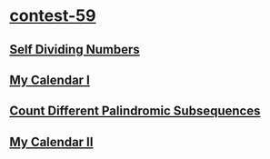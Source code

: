 # [contest-59](https://leetcode.com/contest/weekly-contest-59)

## [Self Dividing Numbers](../../problems/728)
## [My Calendar I](../../problems/729)
## [Count Different Palindromic Subsequences](../../problems/730)
## [My Calendar II](../../problems/731)
